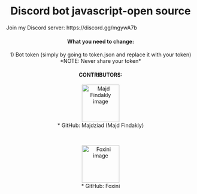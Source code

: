 <h1 align="center">Discord bot javascript-open source</h1>
Join my Discord server: https://discord.gg/mgywA7b

<h4 align="center">What you need to change:</h4>
<p align="center">1) Bot token (simply by going to token.json and replace it with your token) *NOTE: Never share your token*</p>

<h4 align="center">CONTRIBUTORS:</h4><p align="center"><img src="https://avatars2.githubusercontent.com/u/41499505?s=400&u=7df44029a75892f59537f8d5cfa527afb8d16aa7&v=4" width="100" alt="Majd Findakly image"><br>* GitHub: Majdziad (Majd Findakly)</p><br>
<p align="center"><img src="https://avatars2.githubusercontent.com/u/22862026?s=400&v=4" width="100" alt="Foxini image"><br>* GitHub: Foxini</p>

